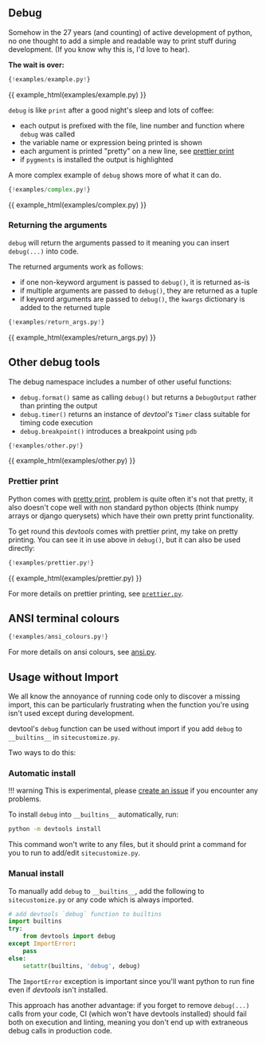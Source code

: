 ## Debug

Somehow in the 27 years (and counting) of active development of python, no one thought to add a simple
and readable way to print stuff during development. (If you know why this is, I'd love to hear).

**The wait is over:**

```py
{!examples/example.py!}
```

{{ example_html(examples/example.py) }}

`debug` is like `print` after a good night's sleep and lots of coffee:

* each output is prefixed with the file, line number and function where `debug` was called
* the variable name or expression being printed is shown
* each argument is printed "pretty" on a new line, see [prettier print](#prettier-print)
* if `pygments` is installed the output is highlighted

A more complex example of `debug` shows more of what it can do.

```py
{!examples/complex.py!}
```

{{ example_html(examples/complex.py) }}

### Returning the arguments

`debug` will return the arguments passed to it meaning you can insert `debug(...)` into code.

The returned arguments work as follows:

* if one non-keyword argument is passed to `debug()`, it is returned as-is
* if multiple arguments are passed to `debug()`, they are returned as a tuple
* if keyword arguments are passed to `debug()`, the `kwargs` dictionary is added to the returned tuple

```py
{!examples/return_args.py!}
```

{{ example_html(examples/return_args.py) }}

## Other debug tools

The debug namespace includes a number of other useful functions:

* `debug.format()` same as calling `debug()` but returns a `DebugOutput` rather than printing the output
* `debug.timer()` returns an instance of *devtool's* `Timer` class suitable for timing code execution
* `debug.breakpoint()` introduces a breakpoint using `pdb`

```py
{!examples/other.py!}
```

{{ example_html(examples/other.py) }}

### Prettier print

Python comes with [pretty print](https://docs.python.org/3/library/pprint.html), problem is quite often
it's not that pretty, it also doesn't cope well with non standard python objects (think numpy arrays or
django querysets) which have their own pretty print functionality.

To get round this *devtools* comes with prettier print, my take on pretty printing. You can see it in use above
in `debug()`, but it can also be used directly:

```py
{!examples/prettier.py!}
```

{{ example_html(examples/prettier.py) }}

For more details on prettier printing, see
[`prettier.py`](https://github.com/samuelcolvin/python-devtools/blob/main/devtools/prettier.py).

## ANSI terminal colours

```py
{!examples/ansi_colours.py!}
```

For more details on ansi colours, see
[ansi.py](https://github.com/samuelcolvin/python-devtools/blob/main/devtools/ansi.py).

## Usage without Import

We all know the annoyance of running code only to discover a missing import, this can be particularly
frustrating when the function you're using isn't used except during development.

devtool's `debug` function can be used without import if you add `debug` to `__builtins__`
in `sitecustomize.py`.

Two ways to do this:

### Automatic install

!!! warning
    This is experimental, please [create an issue](https://github.com/samuelcolvin/python-devtools/issues) 
    if you encounter any problems.

To install `debug` into `__builtins__` automatically, run:

```bash
python -m devtools install
```

This command won't write to any files, but it should print a command for you to run to add/edit `sitecustomize.py`.

### Manual install

To manually add `debug` to `__builtins__`, add the following to `sitecustomize.py` or any code
which is always imported.

```py
# add devtools `debug` function to builtins
import builtins
try:
    from devtools import debug
except ImportError:
    pass
else:
    setattr(builtins, 'debug', debug)
```

The `ImportError` exception is important since you'll want python to run fine even if *devtools* isn't installed.

This approach has another advantage: if you forget to remove `debug(...)` calls from your code, CI
(which won't have devtools installed) should fail both on execution and linting, meaning you don't end up with
extraneous debug calls in production code.
